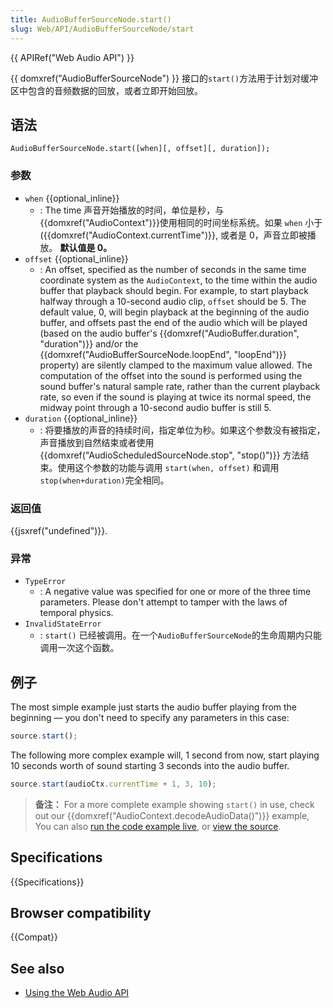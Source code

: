 ```yaml
---
title: AudioBufferSourceNode.start()
slug: Web/API/AudioBufferSourceNode/start
---
```


{{ APIRef("Web Audio API") }}

{{ domxref("AudioBufferSourceNode") }} 接口的`start()`方法用于计划对缓冲区中包含的音频数据的回放，或者立即开始回放。

## 语法

```
AudioBufferSourceNode.start([when][, offset][, duration]);
```

### 参数

- `when` {{optional_inline}}
  - : The time 声音开始播放的时间，单位是秒，与 {{domxref("AudioContext")}}使用相同的时间坐标系统。如果 `when` 小于 ({{domxref("AudioContext.currentTime")}}, 或者是 0，声音立即被播放。 **默认值是 0。**
- `offset` {{optional_inline}}
  - : An offset, specified as the number of seconds in the same time coordinate system as the `AudioContext`, to the time within the audio buffer that playback should begin. For example, to start playback halfway through a 10-second audio clip, `offset` should be 5. The default value, 0, will begin playback at the beginning of the audio buffer, and offsets past the end of the audio which will be played (based on the audio buffer's {{domxref("AudioBuffer.duration", "duration")}} and/or the {{domxref("AudioBufferSourceNode.loopEnd", "loopEnd")}} property) are silently clamped to the maximum value allowed. The computation of the offset into the sound is performed using the sound buffer's natural sample rate, rather than the current playback rate, so even if the sound is playing at twice its normal speed, the midway point through a 10-second audio buffer is still 5.
- `duration` {{optional_inline}}
  - : 将要播放的声音的持续时间，指定单位为秒。如果这个参数没有被指定，声音播放到自然结束或者使用{{domxref("AudioScheduledSourceNode.stop", "stop()")}} 方法结束。使用这个参数的功能与调用 `start(when, offset)` 和调用 `stop(when+duration)`完全相同。

### 返回值

{{jsxref("undefined")}}.

### 异常

- `TypeError`
  - : A negative value was specified for one or more of the three time parameters. Please don't attempt to tamper with the laws of temporal physics.
- `InvalidStateError`
  - : `start()` 已经被调用。在一个`AudioBufferSourceNode`的生命周期内只能调用一次这个函数。

## 例子

The most simple example just starts the audio buffer playing from the beginning — you don't need to specify any parameters in this case:

```js
source.start();
```

The following more complex example will, 1 second from now, start playing 10 seconds worth of sound starting 3 seconds into the audio buffer.

```js
source.start(audioCtx.currentTime + 1, 3, 10);
```

> **备注：** For a more complete example showing `start()` in use, check out our {{domxref("AudioContext.decodeAudioData()")}} example, You can also [run the code example live](http://mdn.github.io/decode-audio-data/), or [view the source](https://github.com/mdn/decode-audio-data).

## Specifications

{{Specifications}}

## Browser compatibility

{{Compat}}

## See also

- [Using the Web Audio API](/zh-CN/docs/Web/API/Web_Audio_API/Using_Web_Audio_API)

